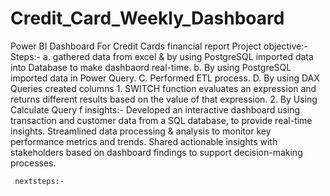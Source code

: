 # Credit_Card_Weekly_Dashboard
Power BI Dashboard For Credit Cards financial report
Project objective:-
     Steps:-
     a. gathered data from excel & by using PostgreSQL imported data into Database to make dashbaord real-time.
     b. By using PostgreSQL imported data in Power Query.
     C. Performed ETL process.
     D. By using DAX Queries created columns
        1. SWITCH function evaluates an expression and returns different results based on the value of that expression.
        2. By Using Calculate Query f
  insights:-
    Developed an interactive dashboard using transaction and customer data from a SQL database, to provide real-time insights. 
    Streamlined data processing & analysis to monitor key performance metrics and trends.
    Shared actionable insights with stakeholders based on dashboard findings to support decision-making processes.

     nextsteps:-
 
